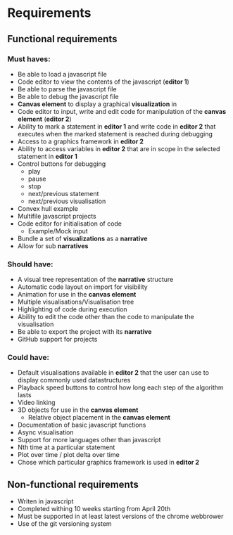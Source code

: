 # Requirements

## Functional requirements

### Must haves:
* Be able to load a javascript file
* Code editor to view the contents of the javascript (**editor 1**)
* Be able to parse the javascript file
* Be able to debug the javascript file
* **Canvas element** to display a graphical **visualization** in
* Code editor to input, write and edit code for manipulation of the **canvas element** (**editor 2**)
* Ability to mark a statement in **editor 1** and write code in **editor 2** that executes when the marked statement is reached during debugging
* Access to a graphics framework in **editor 2**
* Ability to access variables in **editor 2** that are in scope in the selected statement in **editor 1**
* Control buttons for debugging
	* play
	* pause
	* stop
	* next/previous statement
	* next/previous visualisation 
* Convex hull example
* Multifile javascript projects
* Code editor for initialisation of code
	* Example/Mock input
* Bundle a set of **visualizations** as a **narrative**
* Allow for sub **narratives**

### Should have:
* A visual tree representation of the **narrative** structure
* Automatic code layout on import for visibility
* Animation for use in the **canvas element**
* Multiple visualisations/Visualisation tree
* Highlighting of code during execution
* Ability to edit the code other than the code to manipulate the visualisation
* Be able to export the project with its **narrative**
* GitHub support for projects


### Could have:
* Default visualisations available in **editor 2** that the user can use to display commonly used datastructures
* Playback speed buttons to control how long each step of the algorithm lasts
* Video linking
* 3D objects for use in the **canvas element**
	* Relative object placement in the **canvas element**
* Documentation of basic javascript functions
* Async visualisation
* Support for more languages other than javascript
* Nth time at a particular statement
* Plot over time / plot delta over time
* Chose which particular graphics framework is used in **editor 2**


## Non-functional requirements
* Writen in javascript
* Completed withing 10 weeks starting from April 20th
* Must be supported in at least latest versions of the chrome webbrower
* Use of the git versioning system

